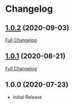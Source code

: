 # Changelog

## [1.0.2](https://github.com/webbuilders-group/silverstripe-remember-my-account/tree/1.0.2) (2020-09-03)
[Full Changelog](https://github.com/webbuilders-group/silverstripe-remember-my-account/compare/1.0.1...1.0.2)

## [1.0.1](https://github.com/webbuilders-group/silverstripe-remember-my-account/tree/1.0.1) (2020-08-21)
[Full Changelog](https://github.com/webbuilders-group/silverstripe-remember-my-account/compare/1.0.0...1.0.1)

## 1.0.0 (2020-07-23)

- Initial Release